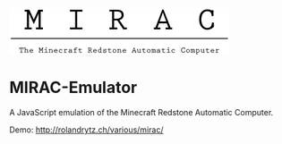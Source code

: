 ![Logo](/Mirac-Logo.svg)

MIRAC-Emulator
==============

A JavaScript emulation of the Minecraft Redstone Automatic Computer.

Demo: http://rolandrytz.ch/various/mirac/
